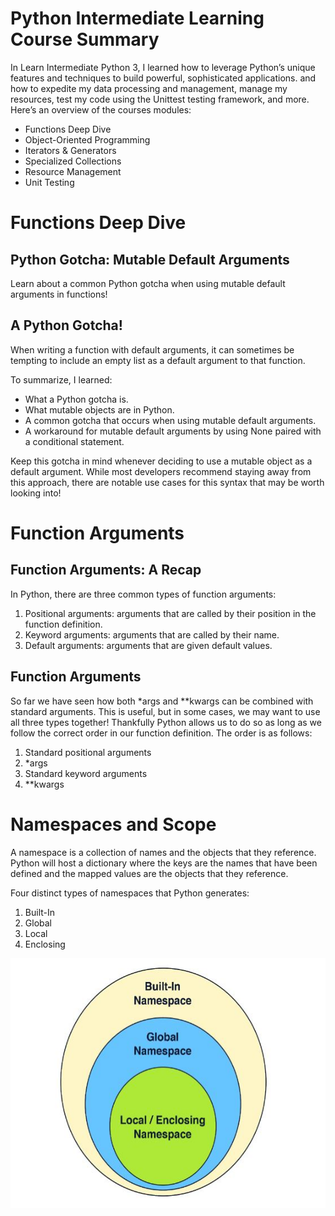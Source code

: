 # Python Intermediate Learning Course Summary 
In Learn Intermediate Python 3, I learned how to leverage Python’s unique features and techniques to build powerful, sophisticated applications. and how to expedite my data processing and management, manage my resources, test my code using the Unittest testing framework, and more. Here’s an overview of the courses modules:

* Functions Deep Dive
* Object-Oriented Programming
* Iterators & Generators
* Specialized Collections
* Resource Management
* Unit Testing

# Functions Deep Dive
## Python Gotcha: Mutable Default Arguments 
Learn about a common Python gotcha when using mutable default arguments in functions! 

## A Python Gotcha!
When writing a function with default arguments, it can sometimes be tempting to include an empty list as a default argument to that function. 

To summarize, I learned:

* What a Python gotcha is.
* What mutable objects are in Python.
* A common gotcha that occurs when using mutable default arguments.
* A workaround for mutable default arguments by using None paired with a conditional statement.

Keep this gotcha in mind whenever deciding to use a mutable object as a default argument. While most developers recommend staying away from this approach, there are notable use cases for this syntax that may be worth looking into!

# Function Arguments
## Function Arguments: A Recap 

In Python, there are three common types of function arguments:

1. Positional arguments: arguments that are called by their position in the function definition.
2. Keyword arguments: arguments that are called by their name.
3. Default arguments: arguments that are given default values.
## Function Arguments

So far we have seen how both *args and **kwargs can be combined with standard arguments. This is useful,
 but in some cases, we may want to use all three types together! Thankfully Python allows us to do so as 
 long as we follow the correct order in our function definition. The order is as follows:

1. Standard positional arguments
2. *args
3. Standard keyword arguments
4. **kwargs

# Namespaces and Scope
A namespace is a collection of names and the objects that they reference. Python will host a dictionary where the keys are the names that have been defined and the mapped values are the objects that they reference. 

Four distinct types of namespaces that Python generates:

1. Built-In
2. Global
3. Local
4. Enclosing

<img src="images/namespaces.JPG?raw=true"  width="600" height="400"/>



